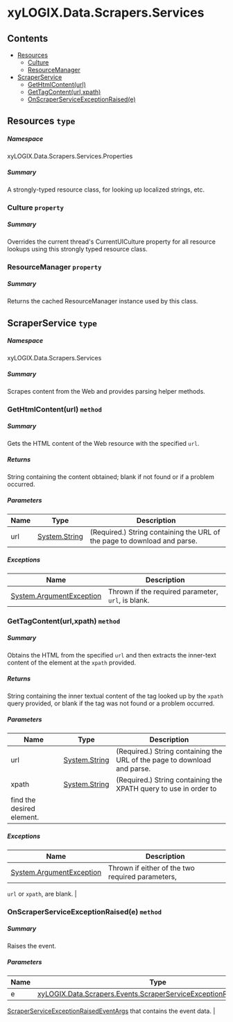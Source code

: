 ﻿<a name='assembly'></a>
# xyLOGIX.Data.Scrapers.Services

## Contents

- [Resources](#T-xyLOGIX-Data-Scrapers-Services-Properties-Resources 'xyLOGIX.Data.Scrapers.Services.Properties.Resources')
  - [Culture](#P-xyLOGIX-Data-Scrapers-Services-Properties-Resources-Culture 'xyLOGIX.Data.Scrapers.Services.Properties.Resources.Culture')
  - [ResourceManager](#P-xyLOGIX-Data-Scrapers-Services-Properties-Resources-ResourceManager 'xyLOGIX.Data.Scrapers.Services.Properties.Resources.ResourceManager')
- [ScraperService](#T-xyLOGIX-Data-Scrapers-Services-ScraperService 'xyLOGIX.Data.Scrapers.Services.ScraperService')
  - [GetHtmlContent(url)](#M-xyLOGIX-Data-Scrapers-Services-ScraperService-GetHtmlContent-System-String- 'xyLOGIX.Data.Scrapers.Services.ScraperService.GetHtmlContent(System.String)')
  - [GetTagContent(url,xpath)](#M-xyLOGIX-Data-Scrapers-Services-ScraperService-GetTagContent-System-String,System-String- 'xyLOGIX.Data.Scrapers.Services.ScraperService.GetTagContent(System.String,System.String)')
  - [OnScraperServiceExceptionRaised(e)](#M-xyLOGIX-Data-Scrapers-Services-ScraperService-OnScraperServiceExceptionRaised-xyLOGIX-Data-Scrapers-Events-ScraperServiceExceptionRaisedEventArgs- 'xyLOGIX.Data.Scrapers.Services.ScraperService.OnScraperServiceExceptionRaised(xyLOGIX.Data.Scrapers.Events.ScraperServiceExceptionRaisedEventArgs)')

<a name='T-xyLOGIX-Data-Scrapers-Services-Properties-Resources'></a>
## Resources `type`

##### Namespace

xyLOGIX.Data.Scrapers.Services.Properties

##### Summary

A strongly-typed resource class, for looking up localized strings, etc.

<a name='P-xyLOGIX-Data-Scrapers-Services-Properties-Resources-Culture'></a>
### Culture `property`

##### Summary

Overrides the current thread's CurrentUICulture property for all
  resource lookups using this strongly typed resource class.

<a name='P-xyLOGIX-Data-Scrapers-Services-Properties-Resources-ResourceManager'></a>
### ResourceManager `property`

##### Summary

Returns the cached ResourceManager instance used by this class.

<a name='T-xyLOGIX-Data-Scrapers-Services-ScraperService'></a>
## ScraperService `type`

##### Namespace

xyLOGIX.Data.Scrapers.Services

##### Summary

Scrapes content from the Web and provides parsing helper methods.

<a name='M-xyLOGIX-Data-Scrapers-Services-ScraperService-GetHtmlContent-System-String-'></a>
### GetHtmlContent(url) `method`

##### Summary

Gets the HTML content of the Web resource with the specified
`url`.

##### Returns

String containing the content obtained; blank if not found or if a
problem occurred.

##### Parameters

| Name | Type | Description |
| ---- | ---- | ----------- |
| url | [System.String](http://msdn.microsoft.com/query/dev14.query?appId=Dev14IDEF1&l=EN-US&k=k:System.String 'System.String') | (Required.) String containing the URL of the page to download and parse. |

##### Exceptions

| Name | Description |
| ---- | ----------- |
| [System.ArgumentException](http://msdn.microsoft.com/query/dev14.query?appId=Dev14IDEF1&l=EN-US&k=k:System.ArgumentException 'System.ArgumentException') | Thrown if the required parameter, `url`, is blank. |

<a name='M-xyLOGIX-Data-Scrapers-Services-ScraperService-GetTagContent-System-String,System-String-'></a>
### GetTagContent(url,xpath) `method`

##### Summary

Obtains the HTML from the specified `url` and then
extracts the inner-text content of the element at the
`xpath`
provided.

##### Returns

String containing the inner textual content of the tag looked up by
the `xpath` query provided, or blank if the tag was
not found or a problem occurred.

##### Parameters

| Name | Type | Description |
| ---- | ---- | ----------- |
| url | [System.String](http://msdn.microsoft.com/query/dev14.query?appId=Dev14IDEF1&l=EN-US&k=k:System.String 'System.String') | (Required.) String containing the URL of the page to download and parse. |
| xpath | [System.String](http://msdn.microsoft.com/query/dev14.query?appId=Dev14IDEF1&l=EN-US&k=k:System.String 'System.String') | (Required.) String containing the XPATH query to use in order to
find the desired element. |

##### Exceptions

| Name | Description |
| ---- | ----------- |
| [System.ArgumentException](http://msdn.microsoft.com/query/dev14.query?appId=Dev14IDEF1&l=EN-US&k=k:System.ArgumentException 'System.ArgumentException') | Thrown if either of the two required parameters,
`url`
or `xpath`, are blank. |

<a name='M-xyLOGIX-Data-Scrapers-Services-ScraperService-OnScraperServiceExceptionRaised-xyLOGIX-Data-Scrapers-Events-ScraperServiceExceptionRaisedEventArgs-'></a>
### OnScraperServiceExceptionRaised(e) `method`

##### Summary

Raises the
[](#E-CoinMarketCap-Data-Scraper-Helpers-Scraper-ScraperServiceExceptionRaised 'CoinMarketCap.Data.Scraper.Helpers.Scraper.ScraperServiceExceptionRaised')
event.

##### Parameters

| Name | Type | Description |
| ---- | ---- | ----------- |
| e | [xyLOGIX.Data.Scrapers.Events.ScraperServiceExceptionRaisedEventArgs](#T-xyLOGIX-Data-Scrapers-Events-ScraperServiceExceptionRaisedEventArgs 'xyLOGIX.Data.Scrapers.Events.ScraperServiceExceptionRaisedEventArgs') | A
[ScraperServiceExceptionRaisedEventArgs](#T-CoinMarketCap-Data-Scraper-Helpers-Events-ScraperServiceExceptionRaisedEventArgs 'CoinMarketCap.Data.Scraper.Helpers.Events.ScraperServiceExceptionRaisedEventArgs')
that contains the event data. |
